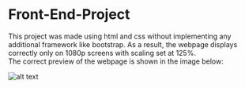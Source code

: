 # Front-End-Project
This project was made using html and css without implementing any additional framework like bootstrap. As a result, the webpage displays correctly only on 1080p screens with scaling set at 125%. <br>
The correct preview of the webpage is shown in the image below:

![alt text](https://github.com/Manvendra2509/Front-End-Project/blob/main/img/preview.png)
